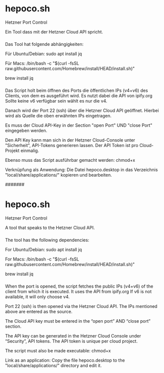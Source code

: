 # hepoco.sh
Hetzner Port Control

Ein Tool dass mit der Hetzner Cloud API spricht.

###
Das Tool hat folgende abhängigkeiten:

Für Ubuntu/Debian:
sudo apt install jq

Für Macs:
/bin/bash -c "$(curl -fsSL raw.githubusercontent.com/Homebrew/install/HEAD/install.sh)"

brew install jq
###

Das Script holt beim öffnen des Ports die öffentlichen IPs (v4+v6) des Clients, von dem es ausgeführt wird. Es nutzt dabei die API von ipify.org
Sollte keine v6 verfügbar sein wählt es nur die v4.

Danach wird der Port 22 (ssh) über die Hetzner Cloud API geöffnet. Hierbei wird als Quelle die oben erwähnten IPs eingetragen.

Es muss der Cloud API-Key in der Section "open Port" UND "close Port" eingegeben werden. 

Den API Key kann man sich in der Hetzner Cloud-Console unter "Sicherheit", API-Tokens generieren lassen. 
Der API Token ist pro Cloud-Projekt einmalig.

Ebenso muss das Script ausführbar gemacht werden: chmod+x

Verknüpfung als Anwendung: 
Die Datei hepoco.desktop in das Verzeichnis "local/share/applications/" kopieren und bearbeiten.


#######

# hepoco.sh
Hetzner Port Control

A tool that speaks to the Hetzner Cloud API.

###
The tool has the following dependencies:

For Ubuntu/Debian:
sudo apt install jq

For Macs:
/bin/bash -c "$(curl -fsSL raw.githubusercontent.com/Homebrew/install/HEAD/install.sh)"

brew install jq
###

When the port is opened, the script fetches the public IPs (v4+v6) of the client from which it is executed. It uses the API from ipify.org
If v6 is not available, it will only choose v4.

Port 22 (ssh) is then opened via the Hetzner Cloud API. The IPs mentioned above are entered as the source.

The Cloud API key must be entered in the “open port” AND “close port” section.

The API key can be generated in the Hetzner Cloud Console under “Security”, API tokens.
The API token is unique per cloud project.

The script must also be made executable: chmod+x

Link as an application:
Copy the file hepoco.desktop to the "local/share/applications/" directory and edit it.
